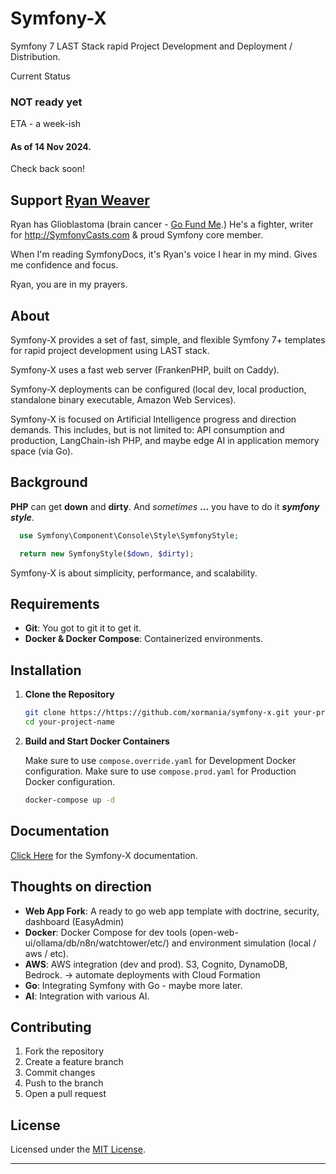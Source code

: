 # Symfony-X

Symfony 7 LAST Stack rapid Project Development and Deployment / Distribution.

Current Status
### NOT ready yet
ETA - a week-ish
#### As of 14 Nov 2024. 

Check back soon!

## Support [Ryan Weaver](https://github.com/weaverryan)
Ryan has Glioblastoma (brain cancer - [Go Fund Me](http://gofund.me/f8e28d5f).) He's a fighter, writer for http://SymfonyCasts.com & proud Symfony core member.

When I'm reading SymfonyDocs, it's Ryan's voice I hear in my mind. Gives me confidence and focus. 

Ryan, you are in my prayers.  

## About

Symfony-X provides a set of fast, simple, and flexible Symfony 7+ templates for rapid project development using LAST stack.

Symfony-X uses a fast web server (FrankenPHP, built on Caddy).

Symfony-X deployments can be configured (local dev, local production, standalone binary executable, Amazon Web Services).

Symfony-X is focused on Artificial Intelligence progress and direction demands. This includes, but is not limited to: API consumption and production, LangChain-ish PHP, and maybe edge AI in application memory space (via Go).

## Background

**PHP** can get **down** and **dirty**. And *sometimes* **...** you have to do it ***symfony style***.

```php
  use Symfony\Component\Console\Style\SymfonyStyle;

  return new SymfonyStyle($down, $dirty);
```

Symfony-X is about simplicity, performance, and scalability.

## Requirements

- **Git**: You got to git it to get it. 
- **Docker & Docker Compose**: Containerized environments.

## Installation

1. **Clone the Repository**

   ```bash
   git clone https://https://github.com/xormania/symfony-x.git your-project-name
   cd your-project-name
   ```

4. **Build and Start Docker Containers**

   Make sure to use `compose.override.yaml` for Development Docker configuration.
   Make sure to use `compose.prod.yaml` for Production Docker configuration.

   ```bash
   docker-compose up -d
   ```

## Documentation

   [Click Here](dev/symfony-x/documentation/documents.md) for the Symfony-X documentation.

## Thoughts on direction

- **Web App Fork**: A ready to go web app template with doctrine, security, dashboard (EasyAdmin)
- **Docker**:  Docker Compose for dev tools (open-web-ui/ollama/db/n8n/watchtower/etc/) and environment simulation (local / aws / etc).
- **AWS**: AWS integration (dev and prod). S3, Cognito, DynamoDB, Bedrock. -> automate deployments with Cloud Formation
- **Go**: Integrating Symfony with Go - maybe more later.
- **AI**: Integration with various AI. 


## Contributing

1. Fork the repository
2. Create a feature branch
3. Commit changes
4. Push to the branch
5. Open a pull request

## License

Licensed under the [MIT License](LICENSE).

---


